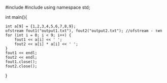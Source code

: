 #include <iostream>
#include <fstream>
using namespace std;

int main(){ 

	int a[9] = {1,2,3,4,5,6,7,8,9};
	ofstream fout1("output1.txt"), fout2("output2.txt"); //ofstream - тип
	for (int i = 0; i < 9; i++) {
		fout1 << a[i] << ' ';
		fout2 << a[i] * a[i] << ' ';
	}
	fout1 << endl;
	fout2 << endl;
	fout1.close();
	fout2.close();
}	

